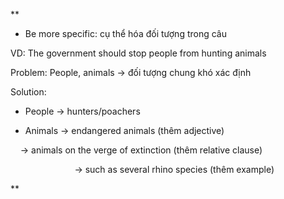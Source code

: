 **

* Be more specific: cụ thể hóa đối tượng trong câu

VD: The government should stop people from hunting animals

Problem: People, animals -> đối tượng chung khó xác định

Solution: 

- People -> hunters/poachers
    
- Animals -> endangered animals (thêm adjective)
    

    -> animals on the verge of extinction (thêm relative clause)

                          -> such as several rhino species (thêm example)

**